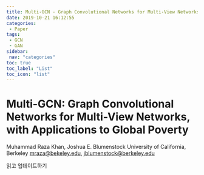 ```yaml
---
title: Multi-GCN - Graph Convolutional Networks for Multi-View Networks, with Applications to Global Poverty
date: 2019-10-21 16:12:55
categories: 
 - Paper
tags: 
 - GCN
 - GAN
sidebar:
 nav: "categories"
toc: true
toc_label: "List"
toc_icon: "list"
---
```


# Multi-GCN: Graph Convolutional Networks for Multi-View Networks, with Applications to Global Poverty
Muhammad Raza Khan, Joshua E. Blumenstock
University of California, Berkeley
mraza@bekeley.edu, jblumenstock@berkeley.edu

읽고 업데이트하기
